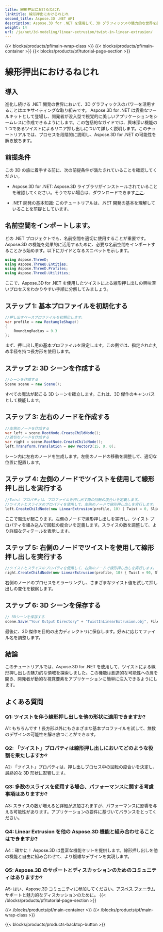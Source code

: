 ```yaml
---
title: 線形押出におけるねじれ
linktitle: 線形押出におけるねじれ
second_title: Aspose.3D .NET API
description: Aspose.3D for .NET を使用して、3D グラフィックスの魅力的な世界を探索してください。ツイストを使用した線形押し出しを段階的に学習します。
weight: 14
url: /ja/net/3d-modeling/linear-extrusion/twist-in-linear-extrusion/
---
```


{{< blocks/products/pf/main-wrap-class >}}
{{< blocks/products/pf/main-container >}}
{{< blocks/products/pf/tutorial-page-section >}}

# 線形押出におけるねじれ

## 導入

進化し続ける .NET 開発の世界において、3D グラフィックスのパワーを活用することはエキサイティングな取り組みです。 Aspose.3D for .NET は貴重なツールキットとして登場し、開発者が没入型で視覚的に美しいアプリケーションをシームレスに作成できるようにします。この包括的なガイドでは、興味深い機能の 1 つであるツイストによるリニア押し出しについて詳しく説明します。このチュートリアルでは、プロセスを段階的に説明し、Aspose.3D for .NET の可能性を解き放ちます。

## 前提条件

この 3D の旅に着手する前に、次の前提条件が満たされていることを確認してください。

-  Aspose.3D for .NET: Aspose.3D ライブラリがインストールされていることを確認してください。そうでない場合は、ダウンロードできます[ここ](https://releases.aspose.com/3d/net/).

- .NET 開発の基本知識: このチュートリアルは、.NET 開発の基本を理解していることを前提としています。

## 名前空間をインポートします。

どの .NET プロジェクトでも、名前空間を適切に使用することが重要です。 Aspose.3D の機能を効果的に活用するために、必要な名前空間をインポートすることから始めます。以下にガイドとなるスニペットを示します。

```csharp
using Aspose.ThreeD;
using Aspose.ThreeD.Entities;
using Aspose.ThreeD.Profiles;
using Aspose.ThreeD.Utilities;
```

ここで、Aspose.3D for .NET を使用したツイストによる線形押し出しの興味深いプロセスをわかりやすい手順に分解してみましょう。

## ステップ 1: 基本プロファイルを初期化する

```csharp
//押し出すベースプロファイルを初期化します。
var profile = new RectangleShape()
{
    RoundingRadius = 0.3
};
```

まず、押し出し用の基本プロファイルを設定します。この例では、指定された丸め半径を持つ長方形を使用します。

## ステップ 2: 3D シーンを作成する

```csharp
//シーンを作成する
Scene scene = new Scene();
```

すべての魔法が起こる 3D シーンを確立します。これは、3D 傑作のキャンバスとして機能します。

## ステップ 3: 左右のノードを作成する

```csharp
//左側のノードを作成する
var left = scene.RootNode.CreateChildNode();
//適切なノードを作成する
var right = scene.RootNode.CreateChildNode();
left.Transform.Translation = new Vector3(15, 0, 0);
```

シーン内に左右のノードを生成します。左側のノードの移動を調整して、適切な位置に配置します。

## ステップ 4: 左側のノードでツイストを使用して線形押し出しを実行する

```csharp
//Twist プロパティは、プロファイルを押し出す際の回転の度合いを定義します。
//ツイストとスライスのプロパティを使用して、左側のノードで線形押し出しを実行します。
left.CreateChildNode(new LinearExtrusion(profile, 10) { Twist = 0, Slices = 100 });
```

ここで魔法が起こります。左側のノードで線形押し出しを実行し、ツイスト プロパティを組み込んで回転の度合いを定義します。スライスの数を調整して、より詳細なディテールを表示します。

## ステップ 5: 右側のノードでツイストを使用して線形押し出しを実行する

```csharp
//ツイストとスライスのプロパティを使用して、右側のノードで線形押し出しを実行します。
right.CreateChildNode(new LinearExtrusion(profile, 10) { Twist = 90, Slices = 100 });
```

右側のノードのプロセスをミラーリングし、さまざまなツイスト値を試して押し出しの変化を観察します。

## ステップ 6: 3D シーンを保存する

```csharp
// 3Dシーンを保存する
scene.Save("Your Output Directory" + "TwistInLinearExtrusion.obj", FileFormat.WavefrontOBJ);
```

最後に、3D 傑作を目的の出力ディレクトリに保存します。好みに応じてファイル名を調整します。

## 結論

このチュートリアルでは、Aspose.3D for .NET を使用して、ツイストによる線形押し出しの魅力的な領域を探索しました。この機能は創造的な可能性への扉を開き、開発者が動的な視覚要素をアプリケーションに簡単に注入できるようにします。

## よくある質問

### Q1: ツイストを伴う線形押し出しを他の形状に適用できますか?

A1: もちろんです！長方形以外にもさまざまな基本プロファイルを試して、無数のデザインの可能性を解き放つことができます。

### Q2: 「ツイスト」プロパティは線形押し出しにおいてどのような役割を果たしますか?

A2: 「ツイスト」プロパティは、押し出しプロセス中の回転の度合いを決定し、最終的な 3D 形状に影響します。

### Q3: 多数のスライスを使用する場合、パフォーマンスに関する考慮事項はありますか?

A3: スライスの数が増えると詳細が追加されますが、パフォーマンスに影響を与える可能性があります。アプリケーションの要件に基づいてバランスをとってください。

### Q4: Linear Extrusion を他の Aspose.3D 機能と組み合わせることはできますか?

A4：確かに！ Aspose.3D は豊富な機能セットを提供します。線形押し出しを他の機能と自由に組み合わせて、より複雑なデザインを実現します。

### Q5: Aspose.3D のサポートとディスカッションのためのコミュニティはありますか?

 A5: はい、Aspose.3D コミュニティに参加してください。[アスペス フォーラム](https://forum.aspose.com/c/3d/18)サポートと魅力的なディスカッションのために。
{{< /blocks/products/pf/tutorial-page-section >}}

{{< /blocks/products/pf/main-container >}}
{{< /blocks/products/pf/main-wrap-class >}}

{{< blocks/products/products-backtop-button >}}
